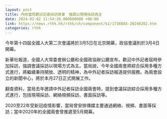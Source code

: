 ```yaml
---
layout: post
title: 內地當局歡迎記者採訪兩會　強調以現場採訪為主
date: 2024-02-02 11:54:20.000000000 +08:00
link: https://news.rthk.hk/rthk/ch/component/k2/1738884-20240202.htm
categories: rthk
---
```


今年第十四屆全國人大第二次會議將於3月5日在北京開幕，政協會議則於3月4日開幕。

新華社報道，全國人大常委會辦公廳和全國政協辦公廳宣布，歡迎中外記者屆時參加採訪，強調會議採訪以現場方式為主。當局說，今年全國兩會將綜合採用多種方式進行，將繼續秉持開放、透明的精神，為中外記者採訪報道提供服務。為兩會設立的新聞中心，將於本月27日正式開展工作。

翻查資料，當局去年邀請中外記者採訪全國兩會時，提到會議採訪綜合採用多種方式進行，包括現場採訪、網絡視頻採訪、書面採訪等。

2020至22年受新冠疫情影響，當局曾安排傳媒主要通過網絡、視頻、書面等採訪；當中2020年的全國兩會曾推遲至5月開幕。
